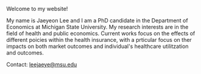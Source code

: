 
Welcome to my website!

My name is Jaeyeon Lee and I am a PhD candidate in the Department of Economics at Michigan State University.
My research interests are in the field of health and public economics. Current works focus on the effects of different poicies within the health insurance, with a prticular focus on ther impacts on both market outcomes and individual's healthcare utilitzation and outcomes.

Contact: leejaeye@msu.edu
